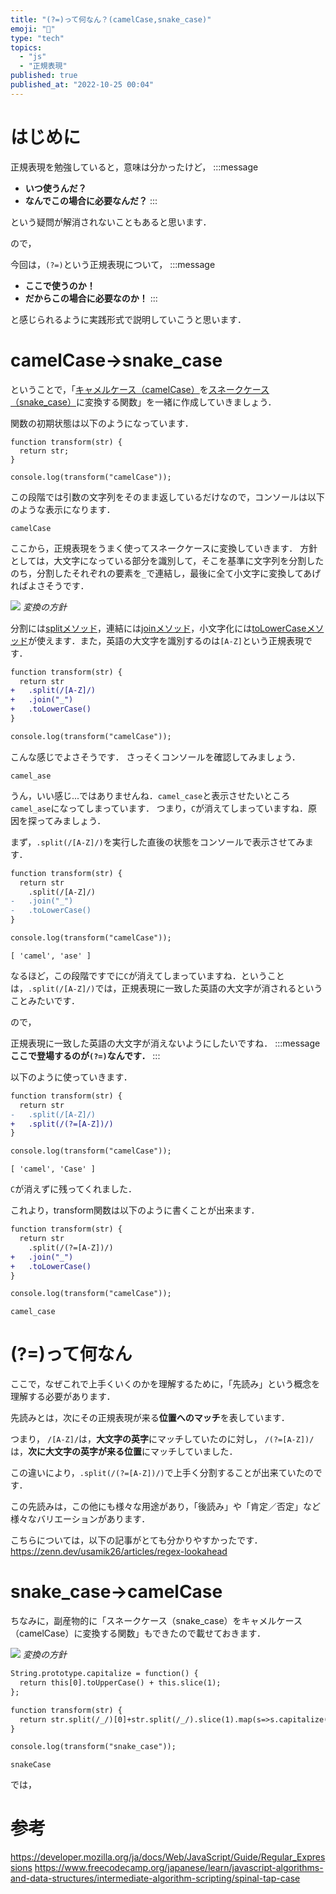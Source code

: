 ```yaml
---
title: "(?=)って何なん？(camelCase,snake_case)"
emoji: "🐪"
type: "tech"
topics:
  - "js"
  - "正規表現"
published: true
published_at: "2022-10-25 00:04"
---
```


# はじめに
正規表現を勉強していると，意味は分かったけど，
:::message
- **いつ使うんだ？**
- **なんでこの場合に必要なんだ？**
:::

という疑問が解消されないこともあると思います．

ので，

今回は，`(?=)`という正規表現について，
:::message
- **ここで使うのか！**
- **だからこの場合に必要なのか！**
:::

と感じられるように実践形式で説明していこうと思います．

# camelCase→snake_case
ということで，「[キャメルケース（camelCase）](https://ja.wikipedia.org/wiki/%E3%82%AD%E3%83%A3%E3%83%A1%E3%83%AB%E3%82%B1%E3%83%BC%E3%82%B9)を[スネークケース（snake_case）](https://e-words.jp/w/%E3%82%B9%E3%83%8D%E3%83%BC%E3%82%AF%E3%82%B1%E3%83%BC%E3%82%B9.html)に変換する関数」を一緒に作成していきましょう．

関数の初期状態は以下のようになっています．
```js: transform.js
function transform(str) {
  return str;
}

console.log(transform("camelCase"));
```
この段階では引数の文字列をそのまま返しているだけなので，コンソールは以下のような表示になります．
```:console
camelCase
```
ここから，正規表現をうまく使ってスネークケースに変換していきます．
方針としては，大文字になっている部分を識別して，そこを基準に文字列を分割したのち，分割したそれぞれの要素を`_`で連結し，最後に全て小文字に変換してあげればよさそうです．

![](https://storage.googleapis.com/zenn-user-upload/8de70cf349fd-20221024.jpg)
*変換の方針*

分割には[splitメソッド](https://developer.mozilla.org/ja/docs/Web/JavaScript/Reference/Global_Objects/String/split)，連結には[joinメソッド](https://developer.mozilla.org/ja/docs/Web/JavaScript/Reference/Global_Objects/Array/join)，小文字化には[toLowerCaseメソッド](https://developer.mozilla.org/ja/docs/Web/JavaScript/Reference/Global_Objects/String/toLowerCase)が使えます．また，英語の大文字を識別するのは`[A-Z]`という正規表現です．
```diff js: transform.js
function transform(str) {
  return str
+   .split(/[A-Z]/)
+   .join("_")
+   .toLowerCase()
}

console.log(transform("camelCase"));
```
こんな感じでよさそうです．
さっそくコンソールを確認してみましょう．
```:console
camel_ase
```
うん，いい感じ...ではありませんね．`camel_case`と表示させたいところ`camel_ase`になってしまっています．
つまり，`C`が消えてしまっていますね．原因を探ってみましょう．

まず，`.split(/[A-Z]/)`を実行した直後の状態をコンソールで表示させてみます．
```diff js: transform.js
function transform(str) {
  return str
    .split(/[A-Z]/)
-   .join("_")
-   .toLowerCase()
}

console.log(transform("camelCase"));
```
```:console
[ 'camel', 'ase' ]
```
なるほど，この段階ですでに`C`が消えてしまっていますね．ということは，`.split(/[A-Z]/)`では，正規表現に一致した英語の大文字が消されるということみたいです．

ので，

正規表現に一致した英語の大文字が消えないようにしたいですね．
:::message
**ここで登場するのが`(?=)`なんです．**
:::

以下のように使っていきます．
```diff js: transform.js
function transform(str) {
  return str
-   .split(/[A-Z]/)
+   .split(/(?=[A-Z])/)
}

console.log(transform("camelCase"));
```
```:console
[ 'camel', 'Case' ]
```
`C`が消えずに残ってくれました．

これより，transform関数は以下のように書くことが出来ます．
```diff js: transform.js
function transform(str) {
  return str
    .split(/(?=[A-Z])/)
+   .join("_")
+   .toLowerCase()
}

console.log(transform("camelCase"));
```
```:console
camel_case
```

# (?=)って何なん
ここで，なぜこれで上手くいくのかを理解するために，「先読み」という概念を理解する必要があります．

先読みとは，次にその正規表現が来る**位置へのマッチ**を表しています．

つまり，
`/[A-Z]/`は，**大文字の英字**にマッチしていたのに対し，
`/(?=[A-Z])/`は，**次に大文字の英字が来る位置**にマッチしていました．

この違いにより，`.split(/(?=[A-Z])/)`で上手く分割することが出来ていたのです．

この先読みは，この他にも様々な用途があり，「後読み」や「肯定／否定」など様々なバリエーションがあります．

こちらについては，以下の記事がとても分かりやすかったです．
https://zenn.dev/usamik26/articles/regex-lookahead

# snake_case→camelCase
ちなみに，副産物的に「スネークケース（snake_case）をキャメルケース（camelCase）に変換する関数」もできたので載せておきます．

![](https://storage.googleapis.com/zenn-user-upload/687e69bb377e-20221024.jpg)
*変換の方針*

```diff js: transform.js
String.prototype.capitalize = function() {
  return this[0].toUpperCase() + this.slice(1);
};

function transform(str) {
  return str.split(/_/)[0]+str.split(/_/).slice(1).map(s=>s.capitalize()).join("")
}

console.log(transform("snake_case"));
```
```:console
snakeCase
```


では，

# 参考
https://developer.mozilla.org/ja/docs/Web/JavaScript/Guide/Regular_Expressions
https://www.freecodecamp.org/japanese/learn/javascript-algorithms-and-data-structures/intermediate-algorithm-scripting/spinal-tap-case